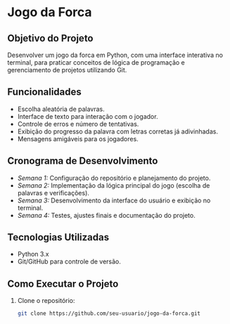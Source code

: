 # Jogo da Forca

## Objetivo do Projeto
Desenvolver um jogo da forca em Python, com uma interface interativa no terminal, para praticar conceitos de lógica de programação e gerenciamento de projetos utilizando Git.

## Funcionalidades
- Escolha aleatória de palavras.
- Interface de texto para interação com o jogador.
- Controle de erros e número de tentativas.
- Exibição do progresso da palavra com letras corretas já adivinhadas.
- Mensagens amigáveis para os jogadores.

## Cronograma de Desenvolvimento
- *Semana 1:* Configuração do repositório e planejamento do projeto.
- *Semana 2:* Implementação da lógica principal do jogo (escolha de palavras e verificações).
- *Semana 3:* Desenvolvimento da interface do usuário e exibição no terminal.
- *Semana 4:* Testes, ajustes finais e documentação do projeto.

## Tecnologias Utilizadas
- Python 3.x
- Git/GitHub para controle de versão.

## Como Executar o Projeto
1. Clone o repositório:  
   ```bash
   git clone https://github.com/seu-usuario/jogo-da-forca.git
